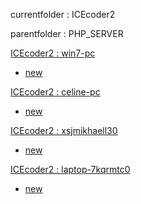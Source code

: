 currentfolder : ICEcoder2

parentfolder : PHP_SERVER

[ICEcoder2 : win7-pc](http://win7-pc/doc/files/Engineering/ENVIRONMENT/PHP_SERVER/ICEcoder2/open-command-prompt-here.html)
- [new](http://win7-pc/doc/files/common/prompt-action.php?rawdisplay=1&HOME_DIRECTORY=C:/UniServer/www/doc/files/Engineering/ENVIRONMENT/PHP_SERVER/ICEcoder2&cmd=c:/UniServer/www/doc/files/common/open_command_files/overwritenew.bat)

[ICEcoder2 : celine-pc](http://celine-pc/doc/files/Engineering/ENVIRONMENT/PHP_SERVER/ICEcoder2/open-command-prompt-here.html)
- [new](http://celine-pc/doc/files/common/prompt-action.php?rawdisplay=1&HOME_DIRECTORY=C:/UniServer/www/doc/files/Engineering/ENVIRONMENT/PHP_SERVER/ICEcoder2&cmd=c:/UniServer/www/doc/files/common/open_command_files/overwritenew.bat)

[ICEcoder2 : xsjmikhaell30](http://xsjmikhaell30/doc/files/Engineering/ENVIRONMENT/PHP_SERVER/ICEcoder2/open-command-prompt-here.html)
- [new](http://xsjmikhaell30/doc/files/common/prompt-action.php?rawdisplay=1&HOME_DIRECTORY=C:/UniServer/www/doc/files/Engineering/ENVIRONMENT/PHP_SERVER/ICEcoder2&cmd=c:/UniServer/www/doc/files/common/open_command_files/overwritenew.bat)

[ICEcoder2 : laptop-7kqrmtc0](http://laptop-7kqrmtc0/doc/files/Engineering/ENVIRONMENT/PHP_SERVER/ICEcoder2/open-command-prompt-here.html)
- [new](http://laptop-7kqrmtc0/doc/files/common/prompt-action.php?rawdisplay=1&HOME_DIRECTORY=C:/UniServer/www/doc/files/Engineering/ENVIRONMENT/PHP_SERVER/ICEcoder2&cmd=c:/UniServer/www/doc/files/common/open_command_files/overwritenew.bat)


